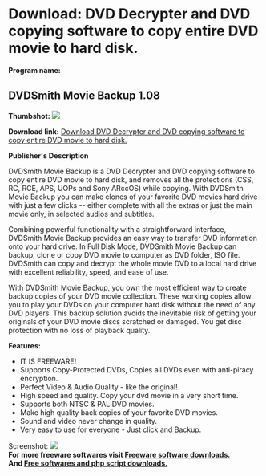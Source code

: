 # Download: DVD Decrypter and DVD copying software to copy entire DVD movie to hard disk.

**Program name:**

## DVDSmith Movie Backup 1.08

  
**Thumbshot:** ![](http://www.freewarefiles.com/screenshot/dvdsmithmoviebckup_md.gif)   
  
**Download link:** [Download DVD Decrypter and DVD copying software to copy entire DVD movie to hard disk.](http://freesoftwares.boysofts.com/DVDSmith-Movie-Backup_program_43011.html)  
  


**Publisher's Description**  
  


DVDSmith Movie Backup is a DVD Decrypter and DVD copying software to copy entire DVD movie to hard disk, and removes all the protections (CSS, RC, RCE, APS, UOPs and Sony ARccOS) while copying. With DVDSmith Movie Backup you can make clones of your favorite DVD movies hard drive with just a few clicks -- either complete with all the extras or just the main movie only, in selected audios and subtitles. 

Combining powerful functionality with a straightforward interface, DVDSmith Movie Backup provides an easy way to transfer DVD information onto your hard drive. In Full Disk Mode, DVDSmith Movie Backup can backup, clone or copy DVD movie to computer as DVD folder, ISO file. DVDSmith can copy and decrypt the whole movie DVD to a local hard drive with excellent reliability, speed, and ease of use.

With DVDSmith Movie Backup, you own the most efficient way to create backup copies of your DVD movie collection. These working copies allow you to play your DVDs on your computer hard disk without the need of any DVD players. This backup solution avoids the inevitable risk of getting your originals of your DVD movie discs scratched or damaged. You get disc protection with no loss of playback quality. 

**Features:**

  * IT IS FREEWARE! 
  * Supports Copy-Protected DVDs, Copies all DVDs even with anti-piracy encryption. 
  * Perfect Video & Audio Quality - like the original! 
  * High speed and quality. Copy your dvd movie in a very short time. 
  * Supports both NTSC & PAL DVD movies. 
  * Make high quality back copies of your favorite DVD movies. 
  * Sound and video never change in quality. 
  * Very easy to use for everyone - Just click and Backup. 

  
  
Screenshot: ![](http://www.freewarefiles.com/screenshot/dvdsmithmoviebckup.gif)   
**For more freeware softwares visit [Freeware software downloads.](http://freesoftwares.boysofts.com/)**   
**And [Free softwares and php script downloads.](http://www.boysofts.com/)**
